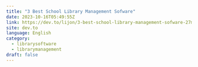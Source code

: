 ```yaml
---
title: "3 Best School Library Management Sofware"
date: 2023-10-16T05:49:55Z
link: https://dev.to/lijon/3-best-school-library-management-sofware-27m7?utm_medium=RSS&utm_source=news.12bit.vn
site: dev.to
language: English
category:
  - librarysoftware
  - librarymanagement
draft: false
---
```

